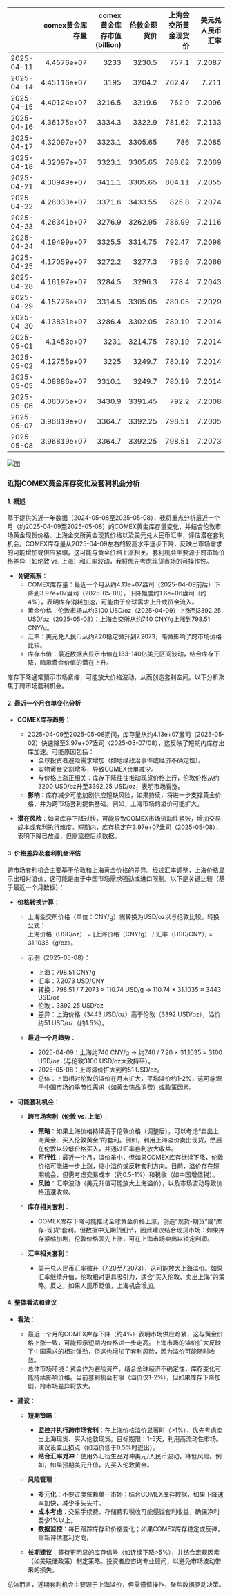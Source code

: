 |            |   comex黄金库存量 |   comex黄金库存市值(billion) |   伦敦金现货价 |   上海金交所黄金现货价 |   美元兑人民币汇率 |
|:-----------|------------------:|-----------------------------:|---------------:|-----------------------:|-------------------:|
| 2025-04-11 |       4.4576e+07  |                       3233   |        3230.5  |                 757.1  |             7.2087 |
| 2025-04-14 |       4.45116e+07 |                       3195   |        3204.2  |                 762.47 |             7.211  |
| 2025-04-15 |       4.40124e+07 |                       3216.5 |        3219.6  |                 762.9  |             7.2096 |
| 2025-04-16 |       4.36175e+07 |                       3334.3 |        3322.9  |                 781.62 |             7.2133 |
| 2025-04-17 |       4.32097e+07 |                       3323.1 |        3305.65 |                 786    |             7.2085 |
| 2025-04-18 |       4.32097e+07 |                       3323.1 |        3305.65 |                 788.62 |             7.2069 |
| 2025-04-21 |       4.30949e+07 |                       3411.1 |        3305.65 |                 804.11 |             7.2055 |
| 2025-04-22 |       4.28033e+07 |                       3371.6 |        3433.55 |                 825.8  |             7.2074 |
| 2025-04-23 |       4.26341e+07 |                       3276.9 |        3262.95 |                 786.99 |             7.2116 |
| 2025-04-24 |       4.19499e+07 |                       3325.5 |        3314.75 |                 792.47 |             7.2098 |
| 2025-04-25 |       4.17059e+07 |                       3272.2 |        3277.3  |                 785.6  |             7.2066 |
| 2025-04-28 |       4.16197e+07 |                       3284.5 |        3296.3  |                 778.4  |             7.2043 |
| 2025-04-29 |       4.15776e+07 |                       3314.5 |        3305.05 |                 780.05 |             7.2029 |
| 2025-04-30 |       4.13831e+07 |                       3286.4 |        3302.05 |                 780.19 |             7.2014 |
| 2025-05-01 |       4.1453e+07  |                       3231   |        3214.75 |                 780.19 |             7.2014 |
| 2025-05-02 |       4.12755e+07 |                       3225   |        3249.7  |                 780.19 |             7.2014 |
| 2025-05-05 |       4.08886e+07 |                       3310.1 |        3249.7  |                 780.19 |             7.2014 |
| 2025-05-06 |       4.06075e+07 |                       3430.9 |        3391.45 |                 792.2  |             7.2008 |
| 2025-05-07 |       3.96819e+07 |                       3364.7 |        3392.25 |                 798.51 |             7.2005 |
| 2025-05-08 |       3.96819e+07 |                       3364.7 |        3392.25 |                 798.51 |             7.2073 |

![图](gold.png)

### 近期COMEX黄金库存变化及套利机会分析

#### 1. 概述
基于提供的近一年数据（2024-05-08至2025-05-08），我将重点分析最近一个月（约2025-04-09至2025-05-08）的COMEX黄金库存量变化，并结合伦敦市场黄金现货价格、上海金交所黄金现货价格以及美元兑人民币汇率，评估潜在套利机会。COMEX库存量从2025-04-09左右的较高水平逐步下降，反映出市场需求的可能增加或供应紧缩，这可能与黄金价格上涨相关。套利机会主要源于跨市场价格差异（如伦敦 vs. 上海）和汇率波动，我将优先考虑现货市场的可操作性。

- **关键观察**：
  - COMEX库存量：最近一个月从约4.13e+07盎司（2025-04-09前后）下降到3.97e+07盎司（2025-05-08），下降幅度约1.6e+06盎司（约4%），表明库存消耗加速，可能由于全球需求上升或资金流入。
  - 黄金价格：伦敦市场从约3100 USD/oz（2025-04-09）上涨到3392.25 USD/oz（2025-05-08）；上海金交所从约740 CNY/g上涨到798.51 CNY/g。
  - 汇率：美元兑人民币从约7.20稳定微升到7.2073，略微影响了跨市场价格比较。
  - 库存市值：最近数据点显示市值在133-140亿美元区间波动，结合库存下降，暗示黄金价值的潜在上升。

库存下降通常预示市场紧缩，可能放大价格波动，从而创造套利空间。以下分析聚焦于跨市场套利机会。

#### 2. 最近一个月仓单变化分析
- **COMEX库存趋势**：
  - 2025-04-09至2025-05-08期间，库存量从约4.13e+07盎司（2025-05-02）快速降至3.97e+07盎司（2025-05-07/08），这反映了短期内库存出库加速。可能原因包括：
    - 全球投资者避险需求增加（如地缘政治事件或经济不确定性）。
    - 实物黄金交割增多，导致COMEX仓单减少。
    - 与价格上涨正相关：库存下降往往推动现货价格上行，伦敦价格从约3200 USD/oz升至3392.25 USD/oz，表明市场看涨。
  - **影响**：库存减少可能加剧供应短缺风险，如果持续，将进一步支撑黄金价格，并为跨市场套利提供基础。例如，上海市场的溢价可能扩大。

- **潜在风险**：如果库存下降过快，可能导致COMEX市场流动性紧张，增加交易成本或套利执行难度。短期内，库存稳定在3.97e+07盎司（2025-05-08），表明下降已放缓，但需监控后续数据。

#### 3. 价格差异及套利机会评估
跨市场套利机会主要基于伦敦和上海黄金价格的差异。经过汇率调整，上海价格显示出相对溢价，这可能是由于中国市场需求强劲或进口限制。以下是关键比较（基于最近一个月数据）：

- **价格转换计算**：
  - 上海金交所价格（单位：CNY/g）需转换为USD/oz以与伦敦比较。转换公式：  
    上海价格（USD/oz） = [上海价格（CNY/g） / 汇率（USD/CNY）] × 31.1035（g/oz）。
  - 示例（2025-05-08）：
    - 上海：798.51 CNY/g
    - 汇率：7.2073 USD/CNY
    - 转换：798.51 / 7.2073 ≈ 110.74 USD/g → 110.74 × 31.1035 ≈ 3443 USD/oz
    - 伦敦：3392.25 USD/oz
    - 差异：上海价格（3443 USD/oz）高于伦敦（3392 USD/oz），溢价约51 USD/oz（约1.5%）。

  - **最近一个月趋势**：
    - 2025-04-09：上海约740 CNY/g → 约740 / 7.20 × 31.1035 ≈ 3100 USD/oz（与伦敦3100 USD/oz大致持平）。
    - 2025-05-08：上海溢价扩大到约51 USD/oz。
    - 总体：上海相对伦敦的溢价在月末扩大，平均溢价约1-2%，这可能源于中国市场的季节性需求（如黄金饰品消费）或政策因素。

- **可能套利机会**：
  - **跨市场套利（伦敦 vs. 上海）**：
    - **策略**：如果上海价格持续高于伦敦价格（调整后），可以考虑“卖出上海黄金、买入伦敦黄金”的套利。例如，利用上海溢价卖出现货，然后在伦敦以较低价格买入，并通过汇率套利放大收益。
    - **可行性**：最近一个月，溢价虽小，但如果COMEX库存继续下降，伦敦价格可能进一步上涨，缩小溢价或反转套利方向。目前，溢价存在短期机会，但需考虑交易成本（约0.5-1%）和税收（如中国增值税）。
    - **风险**：汇率波动（美元升值可能放大上海溢价），以及市场波动导致价格迅速收敛。
    
  - **库存相关套利**：
    - COMEX库存下降可能推动全球黄金价格上涨，创造“现货-期货”或“库存-现货”套利。但数据中无期货细节，因此建议结合现货市场：如果库存紧缩加剧，伦敦价格领先上涨，可在上海市场卖出以锁定利润。
    
  - **汇率相关套利**：
    - 美元兑人民币汇率微升（7.20至7.2073），这可能放大上海溢价。如果汇率继续升值，伦敦相对更具吸引力，适合“买入伦敦、卖出上海”的策略。反之，如果人民币贬值，上海机会增加。

#### 4. 整体看法和建议
- **看法**：
  - 最近一个月的COMEX库存下降（约4%）表明市场供应趋紧，这与黄金价格上涨一致，可能预示短期内价格进一步走高。上海市场的溢价扩大反映了中国需求的相对强劲，但这也增加了套利风险，因为溢价可能随时收敛。
  - 总体市场环境：黄金作为避险资产，结合全球经济不确定性，库存变化可能持续影响价格。当前套利机会有限（溢价仅1-2%），但如果库存下降加剧，跨市场差异将放大。

- **建议**：
  - **短期策略**：
    - **监控并执行跨市场套利**：在上海价格溢价显著时（>1%），优先考虑卖出上海现货、买入伦敦现货。目标期限：1-5天，利用高流动性市场。建议设置止损点（如溢价低于0.5%时退出）。
    - **结合汇率对冲**：使用外汇衍生品对冲美元/人民币波动，降低风险。例如，如果预期美元升值，先买入伦敦黄金。
    
  - **风险管理**：
    - **多元化**：不要过度依赖单一市场；结合COMEX库存数据，如果下降速率加快，减少多头头寸。
    - **成本考虑**：交易手续费、存储费和税收可能侵蚀套利收益，确保净利至少1%以上。
    - **数据监控**：每日跟踪库存和价格变化；如果COMEX库存稳定或反弹，重新评估套利方向。
    
  - **长期建议**：等待更明显的库存信号（如连续下降>5%），并结合宏观因素（如美联储政策）制定策略。投资者应咨询专业顾问，以避免市场波动带来的损失。

总体而言，近期套利机会主要源于上海溢价，但需谨慎操作，聚焦数据驱动决策。